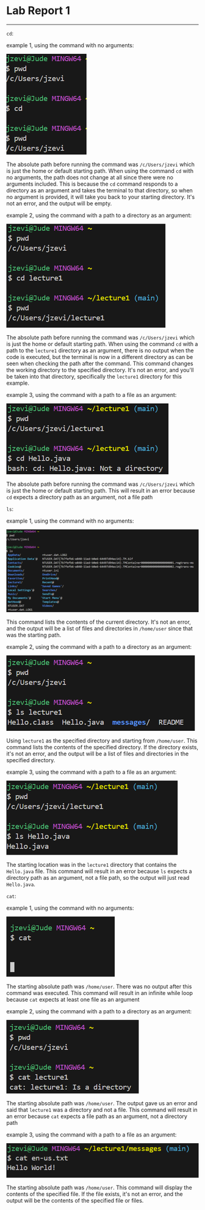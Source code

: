 # Lab Report 1
---
`cd`:

example 1, using the command with no arguments:

![Image](cd_no_arg.png)

The absolute path before running the command was `/c/Users/jzevi` which is just the home or default starting path. When using the command `cd` with no arguments, the path does not change at all since there were no arguments included. This is because the `cd` command responds to a directory as an argument and takes the terminal to that directory, so when no argument is provided, it will take you back to your starting directory. It's not an error, and the output will be empty.

example 2, using the command with a path to a directory as an argument:

![Image](cd_directory.png)

The absolute path before running the command was `/c/Users/jzevi` which is just the home or default starting path. When using the command `cd` with a path to the `lecture1` directory as an argument, there is no output when the code is executed, but the terminal is now in a different directory as can be seen when checking the path after the command. This command changes the working directory to the specified directory. It's not an error, and you'll be taken into that directory, specifically the `lecture1` directory for this example.

example 3, using the command with a path to a file as an argument:

![Image](cd_file.png)

The absolute path before running the command was `/c/Users/jzevi` which is just the home or default starting path. This will result in an error because `cd` expects a directory path as an argument, not a file path

`ls`:

example 1, using the command with no arguments:

![Image](ls_no_arg.png)

This command lists the contents of the current directory. It's not an error, and the output will be a list of files and directories in `/home/user` since that was the starting path.

example 2, using the command with a path to a directory as an argument:

![Image](ls_directory.png)

Using `lecture1` as the specified directory and starting from `/home/user`. This command lists the contents of the specified directory. If the directory exists, it's not an error, and the output will be a list of files and directories in the specified directory.

example 3, using the command with a path to a file as an argument:

![Image](ls_file.png)

The starting location was in the `lecture1` directory that contains the `Hello.java` file. This command will result in an error because `ls` expects a directory path as an argument, not a file path, so the output will just read `Hello.java`.

`cat`:

example 1, using the command with no arguments:

![Image](cat_no_arg.png)

The starting absolute path was `/home/user`. There was no output after this command was executed. This command will result in an infinite while loop because `cat` expects at least one file as an argument

example 2, using the command with a path to a directory as an argument:

![Image](cat_directory.png)

The starting absolute path was `/home/user`. The output gave us an error and said that `lecture1` was a directory and not a file. This command will result in an error because `cat` expects a file path as an argument, not a directory path

example 3, using the command with a path to a file as an argument:

![Image](cat_file.png)

The starting absolute path was `/home/user`. This command will display the contents of the specified file. If the file exists, it's not an error, and the output will be the contents of the specified file or files.

